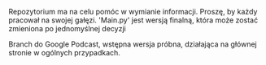 Repozytorium ma na celu pomóc w wymianie informacji. Proszę, by każdy pracował na swojej gałęzi. 'Main.py' jest wersją finalną, która może zostać zmieniona po jednomyślnej decyzji

Branch do Google Podcast, wstępna wersja próbna, działająca na głównej stronie w ogólnych przypadkach.
